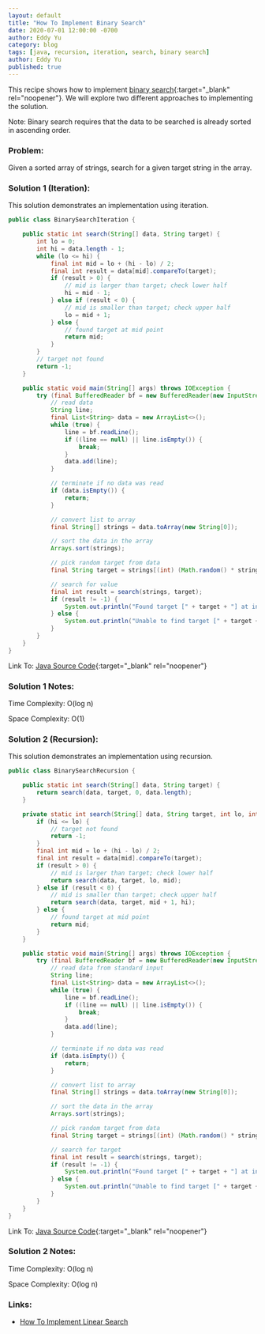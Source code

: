 ```yaml
---
layout: default
title: "How To Implement Binary Search"
date: 2020-07-01 12:00:00 -0700
author: Eddy Yu
category: blog
tags: [java, recursion, iteration, search, binary search]
author: Eddy Yu
published: true
---
```


This recipe shows how to implement [binary search](https://en.wikipedia.org/wiki/Binary_search_algorithm){:target="_blank" rel="noopener"}. 
We will explore two different approaches to implementing the solution.

Note: Binary search requires that the data to be searched is already sorted in 
ascending order.

### Problem:
Given a sorted array of strings, search for a given target string in the array.

### Solution 1 (Iteration):
This solution demonstrates an implementation using iteration.
```java
public class BinarySearchIteration {

    public static int search(String[] data, String target) {
        int lo = 0;
        int hi = data.length - 1;
        while (lo <= hi) {
            final int mid = lo + (hi - lo) / 2;
            final int result = data[mid].compareTo(target);
            if (result > 0) {
                // mid is larger than target; check lower half
                hi = mid - 1;
            } else if (result < 0) {
                // mid is smaller than target; check upper half
                lo = mid + 1;
            } else {
                // found target at mid point
                return mid;
            }
        }
        // target not found
        return -1;
    }

    public static void main(String[] args) throws IOException {
        try (final BufferedReader bf = new BufferedReader(new InputStreamReader(System.in))) {
            // read data
            String line;
            final List<String> data = new ArrayList<>();
            while (true) {
                line = bf.readLine();
                if ((line == null) || line.isEmpty()) {
                    break;
                }
                data.add(line);
            }

            // terminate if no data was read
            if (data.isEmpty()) {
                return;
            }

            // convert list to array
            final String[] strings = data.toArray(new String[0]);

            // sort the data in the array
            Arrays.sort(strings);

            // pick random target from data
            final String target = strings[(int) (Math.random() * strings.length)];

            // search for value
            final int result = search(strings, target);
            if (result != -1) {
                System.out.println("Found target [" + target + "] at index [" + result + "].");
            } else {
                System.out.println("Unable to find target [" + target + "].");
            }
        }
    }
}
```
Link To: [Java Source Code](https://github.com/eddycyu/learnbyexample/blob/master/src/main/java/dev/eddycyu/search/BinarySearchIteration.java){:target="_blank" rel="noopener"}

### Solution 1 Notes:
Time Complexity: O(log n)

Space Complexity: O(1)

### Solution 2 (Recursion):
This solution demonstrates an implementation using recursion.
```java
public class BinarySearchRecursion {

    public static int search(String[] data, String target) {
        return search(data, target, 0, data.length);
    }

    private static int search(String[] data, String target, int lo, int hi) {
        if (hi <= lo) {
            // target not found
            return -1;
        }
        final int mid = lo + (hi - lo) / 2;
        final int result = data[mid].compareTo(target);
        if (result > 0) {
            // mid is larger than target; check lower half
            return search(data, target, lo, mid);
        } else if (result < 0) {
            // mid is smaller than target; check upper half
            return search(data, target, mid + 1, hi);
        } else {
            // found target at mid point
            return mid;
        }
    }

    public static void main(String[] args) throws IOException {
        try (final BufferedReader bf = new BufferedReader(new InputStreamReader(System.in))) {
            // read data from standard input
            String line;
            final List<String> data = new ArrayList<>();
            while (true) {
                line = bf.readLine();
                if ((line == null) || line.isEmpty()) {
                    break;
                }
                data.add(line);
            }

            // terminate if no data was read
            if (data.isEmpty()) {
                return;
            }

            // convert list to array
            final String[] strings = data.toArray(new String[0]);

            // sort the data in the array
            Arrays.sort(strings);

            // pick random target from data
            final String target = strings[(int) (Math.random() * strings.length)];

            // search for target
            final int result = search(strings, target);
            if (result != -1) {
                System.out.println("Found target [" + target + "] at index [" + result + "].");
            } else {
                System.out.println("Unable to find target [" + target + "].");
            }
        }
    }
}
```
Link To: [Java Source Code](https://github.com/eddycyu/learnbyexample/blob/master/src/main/java/dev/eddycyu/search/BinarySearchRecursion.java){:target="_blank" rel="noopener"}

### Solution 2 Notes: 
Time Complexity: O(log n)

Space Complexity: O(log n)
 
### Links:
* [How To Implement Linear Search](/blog/how-to-linear-search)

